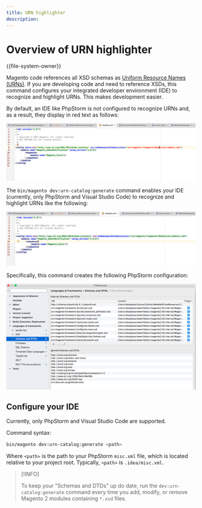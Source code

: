 ```yaml
---
title: URN highlighter
description:
---
```


# Overview of URN highlighter

{{file-system-owner}}

Magento code references all XSD schemas as [Uniform Resource Names (URNs)](https://www.ietf.org/rfc/rfc2141.txt). If you are developing code and need to reference XSDs, this command configures your integrated developer environment (IDE) to recognize and highlight URNs. This makes development easier.

By default, an IDE like PhpStorm is not configured to recognize URNs and, as a result, they display in red text as follows:

![PhpStorm not configured to recognize URN](../../assets/configuration/urn-before.png)

The `bin/magento dev:urn-catalog:generate` command enables your IDE (currently, only PhpStorm and Visual Studio Code) to recognize and highlight URNs like the following:

![Enable IDE to recognize URN](../../assets/configuration/urn-after.png)

Specifically, this command creates the following PhpStorm configuration:

![PhpStorm configuration example](../../assets/configuration/urn-settings.png)

## Configure your IDE

Currently, only PhpStorm and Visual Studio Code are supported.

Command syntax:

```bash
bin/magento dev:urn-catalog:generate <path>
```

Where `<path>` is the path to your PhpStorm `misc.xml` file, which is located relative to your project root. Typically, `<path>` is `.idea/misc.xml`.

>[!INFO]
>
>To keep your "Schemas and DTDs" up do date, run the `dev:urn-catalog:generate` command every time you add, modify, or remove Magento 2 modules containing `*.xsd` files.
